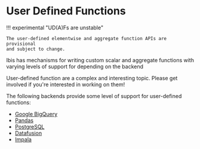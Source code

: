 # User Defined Functions

!!! experimental "UD(A)Fs are unstable"

    The user-defined elementwise and aggregate function APIs are provisional
    and subject to change.

Ibis has mechanisms for writing custom scalar and aggregate functions with
varying levels of support for depending on the backend

User-defined function are a complex and interesting topic. Please get involved
if you're interested in working on them!

The following backends provide some level of support for user-defined functions:

- [Google BigQuery](https://github.com/ibis-project/ibis-bigquery)
- [Pandas](../backends/Pandas.md)
- [PostgreSQL](../backends/PostgreSQL.md)
- [Datafusion](../backends/Datafusion.md)
- [Impala](../backends/Impala.md)
